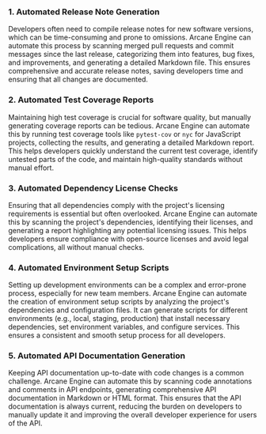 ### 1. **Automated Release Note Generation**
Developers often need to compile release notes for new software versions, which can be time-consuming and prone to omissions. Arcane Engine can automate this process by scanning merged pull requests and commit messages since the last release, categorizing them into features, bug fixes, and improvements, and generating a detailed Markdown file. This ensures comprehensive and accurate release notes, saving developers time and ensuring that all changes are documented.

### 2. **Automated Test Coverage Reports**
Maintaining high test coverage is crucial for software quality, but manually generating coverage reports can be tedious. Arcane Engine can automate this by running test coverage tools like `pytest-cov` or `nyc` for JavaScript projects, collecting the results, and generating a detailed Markdown report. This helps developers quickly understand the current test coverage, identify untested parts of the code, and maintain high-quality standards without manual effort.

### 3. **Automated Dependency License Checks**
Ensuring that all dependencies comply with the project's licensing requirements is essential but often overlooked. Arcane Engine can automate this by scanning the project's dependencies, identifying their licenses, and generating a report highlighting any potential licensing issues. This helps developers ensure compliance with open-source licenses and avoid legal complications, all without manual checks.

### 4. **Automated Environment Setup Scripts**
Setting up development environments can be a complex and error-prone process, especially for new team members. Arcane Engine can automate the creation of environment setup scripts by analyzing the project's dependencies and configuration files. It can generate scripts for different environments (e.g., local, staging, production) that install necessary dependencies, set environment variables, and configure services. This ensures a consistent and smooth setup process for all developers.

### 5. **Automated API Documentation Generation**
Keeping API documentation up-to-date with code changes is a common challenge. Arcane Engine can automate this by scanning code annotations and comments in API endpoints, generating comprehensive API documentation in Markdown or HTML format. This ensures that the API documentation is always current, reducing the burden on developers to manually update it and improving the overall developer experience for users of the API.
